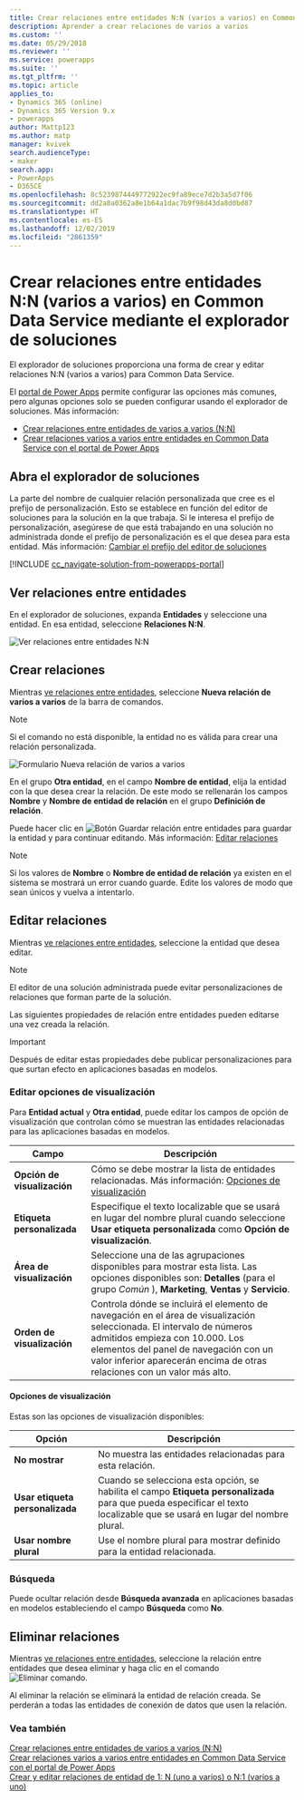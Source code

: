 ```yaml
---
title: Crear relaciones entre entidades N:N (varios a varios) en Common Data Service mediante el explorador de soluciones | MicrosoftDocs
description: Aprender a crear relaciones de varios a varios
ms.custom: ''
ms.date: 05/29/2018
ms.reviewer: ''
ms.service: powerapps
ms.suite: ''
ms.tgt_pltfrm: ''
ms.topic: article
applies_to:
- Dynamics 365 (online)
- Dynamics 365 Version 9.x
- powerapps
author: Mattp123
ms.author: matp
manager: kvivek
search.audienceType:
- maker
search.app:
- PowerApps
- D365CE
ms.openlocfilehash: 8c5239874449772922ec9fa89ece7d2b3a5d7f06
ms.sourcegitcommit: dd2a8a0362a8e1b64a1dac7b9f98d43da8d0bd87
ms.translationtype: HT
ms.contentlocale: es-ES
ms.lasthandoff: 12/02/2019
ms.locfileid: "2861359"
---
```

# <a name="create-nn-many-to-many-entity-relationships-in-common-data-service-using-solution-explorer"></a>Crear relaciones entre entidades N:N (varios a varios) en Common Data Service mediante el explorador de soluciones

El explorador de soluciones proporciona una forma de crear y editar relaciones N:N (varios a varios) para Common Data Service.

El [portal de Power Apps](https://make.powerapps.com/?utm_source=padocs&utm_medium=linkinadoc&utm_campaign=referralsfromdoc) permite configurar las opciones más comunes, pero algunas opciones solo se pueden configurar usando el explorador de soluciones. Más información:
- [Crear relaciones entre entidades de varios a varios (N:N)](create-edit-nn-relationships.md)
- [Crear relaciones varios a varios entre entidades en Common Data Service con el portal de Power Apps](create-edit-nn-relationships-portal.md)

  
## <a name="open-solution-explorer"></a>Abra el explorador de soluciones

La parte del nombre de cualquier relación personalizada que cree es el prefijo de personalización. Esto se establece en función del editor de soluciones para la solución en la que trabaja. Si le interesa el prefijo de personalización, asegúrese de que está trabajando en una solución no administrada donde el prefijo de personalización es el que desea para esta entidad. Más información: [Cambiar el prefijo del editor de soluciones](change-solution-publisher-prefix.md) 

[!INCLUDE [cc_navigate-solution-from-powerapps-portal](../../includes/cc_navigate-solution-from-powerapps-portal.md)]

## <a name="view-entity-relationships"></a>Ver relaciones entre entidades

En el explorador de soluciones, expanda **Entidades** y seleccione una entidad. En esa entidad, seleccione **Relaciones N:N**.

![Ver relaciones entre entidades N:N](media/view-nn-entity-relationships-solution-explorer.png)

## <a name="create-relationships"></a>Crear relaciones

Mientras [ve relaciones entre entidades](#view-entity-relationships), seleccione **Nueva relación de varios a varios** de la barra de comandos.

> [!NOTE]
> Si el comando no está disponible, la entidad no es válida para crear una relación personalizada.

![Formulario Nueva relación de varios a varios](media/new-nn-entity-relationship-form-solution-explorer.png)

En el grupo **Otra entidad**, en el campo **Nombre de entidad**, elija la entidad con la que desea crear la relación. De este modo se rellenarán los campos **Nombre** y **Nombre de entidad de relación** en el grupo **Definición de relación**.

Puede hacer clic en ![Botón Guardar relación entre entidades](media/save-entity-icon-solution-explorer.png) para guardar la entidad y para continuar editando. Más información: [Editar relaciones](#edit-relationships)

> [!NOTE]
> Si los valores de **Nombre** o **Nombre de entidad de relación** ya existen en el sistema se mostrará un error cuando guarde. Edite los valores de modo que sean únicos y vuelva a intentarlo.

## <a name="edit-relationships"></a>Editar relaciones

Mientras [ve relaciones entre entidades](#view-entity-relationships), seleccione la entidad que desea editar. 

> [!NOTE]
> El editor de una solución administrada puede evitar personalizaciones de relaciones que forman parte de la solución.

Las siguientes propiedades de relación entre entidades pueden editarse una vez creada la relación.

> [!IMPORTANT]
> Después de editar estas propiedades debe publicar personalizaciones para que surtan efecto en aplicaciones basadas en modelos.

### <a name="edit-display-options"></a>Editar opciones de visualización

Para **Entidad actual** y **Otra entidad**, puede editar los campos de opción de visualización que controlan cómo se muestran las entidades relacionadas para las aplicaciones basadas en modelos.

|Campo|Descripción|
|--|--|
|**Opción de visualización**|Cómo se debe mostrar la lista de entidades relacionadas. Más información: [Opciones de visualización](#display-options)|
|**Etiqueta personalizada**|Especifique el texto localizable que se usará en lugar del nombre plural cuando seleccione **Usar etiqueta personalizada** como **Opción de visualización**.|
|**Área de visualización**|Seleccione una de las agrupaciones disponibles para mostrar esta lista. Las opciones disponibles son: **Detalles** (para el grupo *Común* ), **Marketing**, **Ventas** y **Servicio**. |
|**Orden de visualización**|Controla dónde se incluirá el elemento de navegación en el área de visualización seleccionada. El intervalo de números admitidos empieza con 10.000. Los elementos del panel de navegación con un valor inferior aparecerán encima de otras relaciones con un valor más alto.|

<!-- TODO: Not sure whether Display Area or Display Order are still used anymore. Might only be used in the Outlook client?-->

#### <a name="display-options"></a>Opciones de visualización

Estas son las opciones de visualización disponibles:

|Opción|Descripción|
|--|--|
|**No mostrar**|No muestra las entidades relacionadas para esta relación.|
|**Usar etiqueta personalizada**|Cuando se selecciona esta opción, se habilita el campo **Etiqueta personalizada** para que pueda especificar el texto localizable que se usará en lugar del nombre plural.|
|**Usar nombre plural**|Use el nombre plural para mostrar definido para la entidad relacionada.|

### <a name="searchable"></a>Búsqueda

Puede ocultar relación desde **Búsqueda avanzada** en aplicaciones basadas en modelos estableciendo el campo **Búsqueda** como **No**.

## <a name="delete-relationships"></a>Eliminar relaciones

Mientras [ve relaciones entre entidades](#view-entity-relationships), seleccione la relación entre entidades que desea eliminar y haga clic en el comando ![Eliminar comando](media/delete.gif).

Al eliminar la relación se eliminará la entidad de relación creada. Se perderán a todas las entidades de conexión de datos que usen la relación.

### <a name="see-also"></a>Vea también

[Crear relaciones entre entidades de varios a varios (N:N)](create-edit-nn-relationships.md)<br />
[Crear relaciones varios a varios entre entidades en Common Data Service con el portal de Power Apps](create-edit-nn-relationships-portal.md)<br />
[Crear y editar relaciones de entidad de 1: N (uno a varios) o N:1 (varios a uno)](create-edit-1n-relationships.md)
